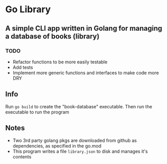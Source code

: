 # Go Library

## A simple CLI app written in Golang for managing a database of books (library)

### TODO
* Refactor functions to be more easily testable
* Add tests
* Implement more generic functions and interfaces to make code more DRY

## Info

Run `go build` to create the "book-database" executable. Then run the executable to run the program

## Notes
* Two 3rd party golang pkgs are downloaded from github as dependencies, as specified in the go.mod
* This program writes a file `library.json` to disk and manages it's contents

